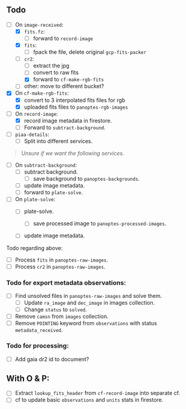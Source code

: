 Todo
----

* [ ] On `image-received`:
    * [x] `fits.fz`:
        * [ ] forward to `record-image`
    * [x] `fits`:
        * [ ] fpack the file, delete original `gcp-fits-packer`
    * [ ] `cr2`:
        * [ ] extract the jpg
        * [ ] convert to raw fits
        * [x] forward to `cf-make-rgb-fits`
    * [ ] other: move to different bucket?

* [x] On `cf-make-rgb-fits`:
    * [x] convert to 3 interpolated fits files for rgb
    * [x] uploaded fits files to `panoptes-rgb-images`

* [ ] On `record-image`:
    * [x] record image metadata in firestore.
    * [ ] Forward to `subtract-background`.

* [ ] `piaa-details`:
  * [ ] Split into different services.

> _Unsure if we want the following services._

* [ ] On `subtract-background`:
    * [ ] subtract background.
        * [ ] save background to `panoptes-backgrounds`.
    * [ ] update image metadata.
    * [ ] forward to `plate-solve`.

* [ ] On `plate-solve`:
    * [ ] plate-solve.
        * [ ] save processed image to `panoptes-processed-images`.
    * [ ] update image metadata.


Todo regarding above:

* [ ] Process `fits` in `panoptes-raw-images`.
* [ ] Process `cr2` in `panoptes-raw-images`.

### Todo for export metadata observations:

* [ ] Find unsolved files in `panoptes-raw-images` and solve them.
    * [ ] Update `ra_image` and `dec_image` in images collection.
    * [ ] Change `status` to `solved`.

* [ ] Remove `camsn` from `images` collection.
* [ ] Remove `POINTING` keyword from `observations` with status `metadata_received`.

### Todo for processing:

* [ ] Add gaia dr2 id to document?


## With O & P:

* [ ] Extract `lookup_fits_header` from `cf-record-image` into separate cf.
* [ ] cf to update basic `observations` and `units` stats in firestore.
